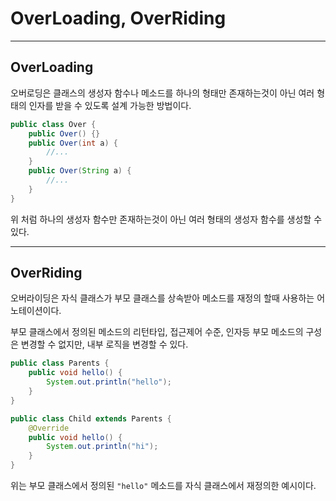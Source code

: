 # OverLoading, OverRiding

---

## OverLoading
오버로딩은 클래스의 생성자 함수나 메소드를 하나의 형태만 존재하는것이 아닌
여러 형태의 인자를 받을 수 있도록 설계 가능한 방법이다.

```java
public class Over {
    public Over() {}
    public Over(int a) {
        //...
    }
    public Over(String a) {
        //...
    }
}
```
위 처럼 하나의 생성자 함수만 존재하는것이 아닌 여러 형태의 생성자 함수를 생성할 수 있다.

---

## OverRiding

오버라이딩은 자식 클래스가 부모 클래스를 상속받아 메소드를 재정의 할때 사용하는 어노테이션이다.

부모 클래스에서 정의된 메소드의 리턴타입, 접근제어 수준, 인자등 부모 메소드의 구성은 변경할 수 없지만,
내부 로직을 변경할 수 있다.

```java
public class Parents {
    public void hello() {
        System.out.println("hello");
    }
}

public class Child extends Parents {
    @Override
    public void hello() {
        System.out.println("hi");
    }
}
```
위는 부모 클래스에서 정의된 `"hello"` 메소드를 자식 클래스에서 재정의한 예시이다.
